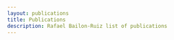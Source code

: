 ```yaml
---
layout: publications
title: Publications
description: Rafael Bailon-Ruiz list of publications
---
```

